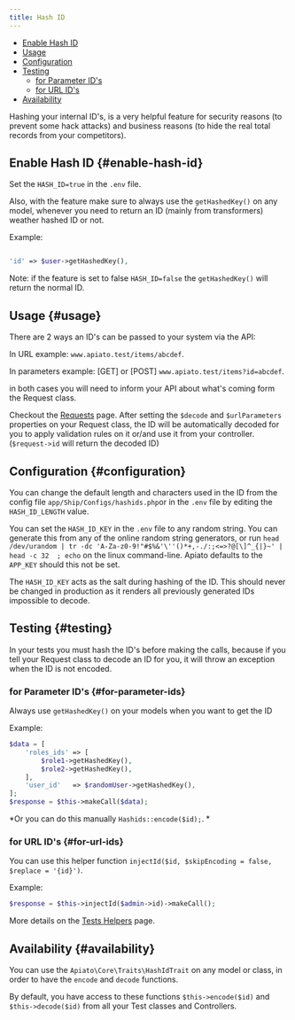 ```yaml
---
title: Hash ID
---
```


- [Enable Hash ID](#enable-hash-id)
- [Usage](#usage)
- [Configuration](#configuration)
- [Testing](#testing)
    - [for Parameter ID's](#for-parameter-ids)
    - [for URL ID's](#for-url-ids)
- [Availability](#availability)

Hashing your internal ID's, is a very helpful feature for security reasons (to prevent some hack attacks) and business reasons (to hide the real total records from your competitors).

## Enable Hash ID {#enable-hash-id}

Set the `HASH_ID=true` in the `.env` file.

Also, with the feature make sure to always use the `getHashedKey()` on any model, whenever you need to return an ID (mainly from transformers) weather hashed ID or not.

Example:

```php

'id' => $user->getHashedKey(),

```

Note: if the feature is set to false `HASH_ID=false` the `getHashedKey()` will return the normal ID.

## Usage {#usage}

There are 2 ways an ID's can be passed to your system via the API:

In URL example: `www.apiato.test/items/abcdef`.

In parameters example: [GET] or [POST] `www.apiato.test/items?id=abcdef`.

in both cases you will need to inform your API about what's coming form the Request class.

Checkout the [Requests](../main-components/requests) page. After setting the `$decode` and `$urlParameters` properties on your Request class, the ID will be automatically decoded for you to apply validation rules on it or/and use it from your controller. (`$request->id` will return the decoded ID)


## Configuration {#configuration}

You can change the default length and characters used in the ID from the config file `app/Ship/Configs/hashids.php`or in the `.env` file by editing the `HASH_ID_LENGTH` value.

You can set the `HASH_ID_KEY` in the `.env` file to any random string. You can generate this from any of the online random string generators, or run `head /dev/urandom | tr -dc 'A-Za-z0-9!"#$%&'\''()*+,-./:;<=>?@[\]^_{|}~' | head -c 32  ; echo` on the linux command-line. Apiato defaults to the `APP_KEY` should this not be set.

The `HASH_ID_KEY` acts as the salt during hashing of the ID. This should never be changed in production as it renders all previously generated IDs impossible to decode.

## Testing {#testing}

In your tests you must hash the ID's before making the calls, because if you tell your Request class to decode an ID for you, it will throw an exception when the ID is not encoded.

### for Parameter ID's {#for-parameter-ids}

Always use `getHashedKey()` on your models when you want to get the ID

Example:

```php
$data = [
    'roles_ids' => [
        $role1->getHashedKey(),
        $role2->getHashedKey(),
    ],
    'user_id'   => $randomUser->getHashedKey(),
];
$response = $this->makeCall($data);
```

*Or you can do this manually `Hashids::encode($id);`. *

### for URL ID's {#for-url-ids}

You can use this helper function `injectId($id, $skipEncoding = false, $replace = '{id}')`.

Example:

```php
$response = $this->injectId($admin->id)->makeCall();
```

More details on the [Tests Helpers](../miscellaneous/tests-helpers) page.

## Availability {#availability}

You can use the `Apiato\Core\Traits\HashIdTrait` on any model or class, in order to have the `encode` and `decode` functions.

By default, you have access to these functions `$this->encode($id)` and  `$this->decode($id)` from all your Test classes and Controllers.
